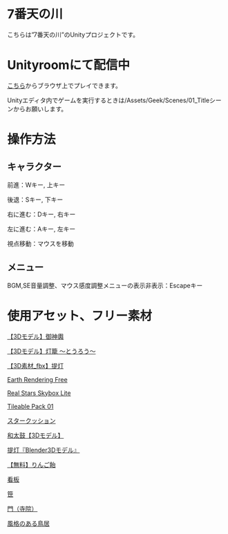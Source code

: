 # 7番天の川
こちらは”7番天の川”のUnityプロジェクトです。

# Unityroomにて配信中
[こちら](https://unityroom.com/games/amanogawa-7)からブラウザ上でプレイできます。

Unityエディタ内でゲームを実行するときは/Assets/Geek/Scenes/01_Titleシーンからお願いします。　

# 操作方法
## キャラクター
前進：Wキー, 上キー

後退：Sキー, 下キー

右に進む：Dキー, 右キー

左に進む：Aキー, 左キー

視点移動：マウスを移動
## メニュー
BGM,SE音量調整、マウス感度調整メニューの表示非表示：Escapeキー

# 使用アセット、フリー素材
[【3Dモデル】御神輿](https://booth.pm/ja/items/2655199)

[【3Dモデル】灯籠 ～とうろう～](https://booth.pm/ja/items/5092214)

[【3D素材_fbx】提灯](https://booth.pm/ja/items/3350241)

[Earth Rendering Free](https://assetstore.unity.com/packages/vfx/shaders/earth-rendering-free-54914)

[Real Stars Skybox Lite](https://assetstore.unity.com/packages/3d/environments/sci-fi/real-stars-skybox-lite-116333)

[Tileable Pack 01](https://assetstore.unity.com/packages/2d/textures-materials/floors/tileable-pack-01-49278)

[スタークッション](https://booth.pm/ja/items/4556400)

[和太鼓【3Dモデル】](https://booth.pm/ja/items/3463040)

[提灯『Blender3Dモデル』](https://booth.pm/ja/items/5119323)

[【無料】りんご飴](https://booth.pm/ja/items/4112447)

[看板](https://booth.pm/ja/items/2612351)

[笹](https://booth.pm/ja/items/4177500)

[門（寺院）](https://booth.pm/ja/items/4329045)

[風格のある鳥居](https://booth.pm/ja/items/4827434)
